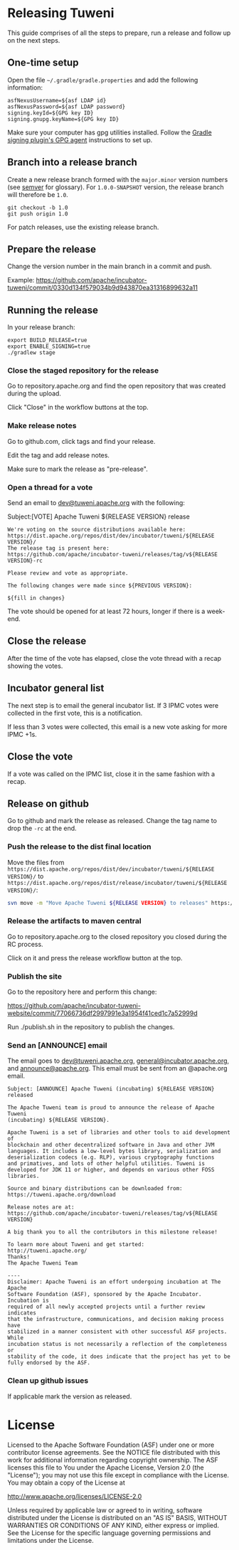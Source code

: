 # Releasing Tuweni

This guide comprises of all the steps to prepare, run a release and follow up on the next steps.

## One-time setup

Open the file `~/.gradle/gradle.properties` and add the following information:

```
asfNexusUsername=${asf LDAP id}
asfNexusPassword=${asf LDAP password}
signing.keyId=${GPG key ID}
signing.gnupg.keyName=${GPG key ID}
```

Make sure your computer has gpg utilities installed. Follow the [Gradle signing plugin's GPG agent](https://docs.gradle.org/current/userguide/signing_plugin.html#sec:using_gpg_agent) instructions to set up.

## Branch into a release branch

Create a new release branch formed with the `major.minor` version numbers (see [semver](https://semver.org/) for glossary). For `1.0.0-SNAPSHOT` version, the release branch will therefore be `1.0`.

```
git checkout -b 1.0
git push origin 1.0
```

For patch releases, use the existing release branch.

## Prepare the release

Change the version number in the main branch in a commit and push.

Example: https://github.com/apache/incubator-tuweni/commit/0330d134f579034b9d943870ea31316899632a11

## Running the release

In your release branch:

```
export BUILD_RELEASE=true
export ENABLE_SIGNING=true
./gradlew stage
```

### Close the staged repository for the release

Go to repository.apache.org and find the open repository that was created during the upload.

Click "Close" in the workflow buttons at the top.

### Make release notes

Go to github.com, click tags and find your release.

Edit the tag and add release notes.

Make sure to mark the release as "pre-release".

### Open a thread for a vote

Send an email to dev@tuweni.apache.org with the following:

Subject:[VOTE] Apache Tuweni ${RELEASE VERSION} release
```
We're voting on the source distributions available here:
https://dist.apache.org/repos/dist/dev/incubator/tuweni/${RELEASE VERSION}/
The release tag is present here:
https://github.com/apache/incubator-tuweni/releases/tag/v${RELEASE VERSION}-rc

Please review and vote as appropriate.

The following changes were made since ${PREVIOUS VERSION}:

${fill in changes}

```

The vote should be opened for at least 72 hours, longer if there is a week-end.

## Close the release

After the time of the vote has elapsed, close the vote thread with a recap showing the votes.

## Incubator general list

The next step is to email the general incubator list. If 3 IPMC votes were collected in the first vote, this is a notification.

If less than 3 votes were collected, this email is a new vote asking for more IPMC +1s.

## Close the vote

If a vote was called on the IPMC list, close it in the same fashion with a recap.

## Release on github

Go to github and mark the release as released. Change the tag name to drop the `-rc` at the end.

### Push the release to the dist final location

Move the files from `https://dist.apache.org/repos/dist/dev/incubator/tuweni/${RELEASE VERSION}/` to 
`https://dist.apache.org/repos/dist/release/incubator/tuweni/${RELEASE VERSION}/`:
```bash
svn move -m "Move Apache Tuweni ${RELEASE VERSION} to releases" https://dist.apache.org/repos/dist/dev/incubator/tuweni/${RELEASE VERSION} https://dist.apache.org/repos/dist/release/incubator/tuweni/${RELEASE VERSION}
```

### Release the artifacts to maven central

Go to repository.apache.org to the closed repository you closed during the RC process.

Click on it and press the release workflow button at the top.

### Publish the site

Go to the repository here and perform this change:

https://github.com/apache/incubator-tuweni-website/commit/77066736df2997991e3a1954f41ced1c7a52999d

Run ./publish.sh in the repository to publish the changes.

### Send an [ANNOUNCE] email

The email goes to dev@tuweni.apache.org, general@incubator.apache.org, and announce@apache.org.
This email must be sent from an @apache.org email.

```
Subject: [ANNOUNCE] Apache Tuweni (incubating) ${RELEASE VERSION} released

The Apache Tuweni team is proud to announce the release of Apache Tuweni
(incubating) ${RELEASE VERSION}.

Apache Tuweni is a set of libraries and other tools to aid development of
blockchain and other decentralized software in Java and other JVM 
languages. It includes a low-level bytes library, serialization and 
deserialization codecs (e.g. RLP), various cryptography functions 
and primatives, and lots of other helpful utilities. Tuweni is 
developed for JDK 11 or higher, and depends on various other FOSS libraries.

Source and binary distributions can be downloaded from:
https://tuweni.apache.org/download

Release notes are at:
https://github.com/apache/incubator-tuweni/releases/tag/v${RELEASE VERSION}

A big thank you to all the contributors in this milestone release!

To learn more about Tuweni and get started:
http://tuweni.apache.org/
Thanks!
The Apache Tuweni Team

----
Disclaimer: Apache Tuweni is an effort undergoing incubation at The Apache
Software Foundation (ASF), sponsored by the Apache Incubator. Incubation is
required of all newly accepted projects until a further review indicates
that the infrastructure, communications, and decision making process have
stabilized in a manner consistent with other successful ASF projects. While
incubation status is not necessarily a reflection of the completeness or
stability of the code, it does indicate that the project has yet to be
fully endorsed by the ASF.
```

### Clean up github issues

If applicable mark the version as released.

# License

Licensed to the Apache Software Foundation (ASF) under one or more contributor license agreements. See the NOTICE
file distributed with this work for additional information regarding copyright ownership. The ASF licenses this file
to You under the Apache License, Version 2.0 (the "License"); you may not use this file except in compliance with the
License. You may obtain a copy of the License at

http://www.apache.org/licenses/LICENSE-2.0

Unless required by applicable law or agreed to in writing, software distributed under the License is distributed on
an "AS IS" BASIS, WITHOUT WARRANTIES OR CONDITIONS OF ANY KIND, either express or implied. See the License for the
specific language governing permissions and limitations under the License.
